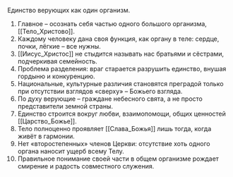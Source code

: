 Единство верующих как один организм.  

1. Главное – осознать себя частью одного большого организма, [[Тело_Христово]].  
2. Каждому человеку дана своя функция, как органу в теле: сердце, почки, лёгкие – все нужны.  
3. [[Иисус_Христос]] не стыдится называть нас братьями и сёстрами, подчеркивая семейность.  
4. Проблема разделения: враг старается разрушить единство, внушая гордыню и конкуренцию.  
5. Национальные, культурные различия становятся преградой только при отсутствии взглядов «сверху» – Божьего взгляда.  
6. По духу верующие – граждане небесного свята, а не просто представители земной страны.  
7. Единство строится вокруг любви, взаимопомощи, общих ценностей [[Царство_Божье]].  
8. Тело полноценно проявляет [[Слава_Божья]] лишь тогда, когда живёт в гармонии.  
9. Нет «второстепенных» членов Церкви: отсутствие хоть одного органа наносит ущерб всему Телу.  
10. Правильное понимание своей части в общем организме рождает смирение и радость совместного служения.